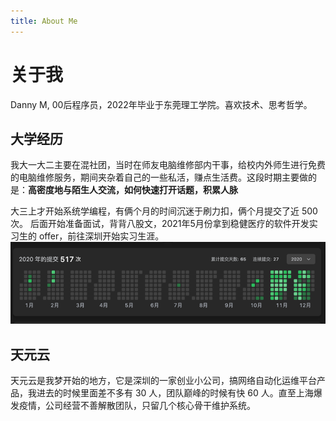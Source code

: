 ```yaml
---
title: About Me
---
```

# 关于我
Danny M, 00后程序员，2022年毕业于东莞理工学院。喜欢技术、思考哲学。

## 大学经历 
我大一大二主要在混社团，当时在师友电脑维修部内干事，给校内外师生进行免费的电脑维修服务，期间夹杂着自己的一些私活，赚点生活费。这段时期主要做的是：**高密度地与陌生人交流，如何快速打开话题，积累人脉**


大三上才开始系统学编程，有俩个月的时间沉迷于刷力扣，俩个月提交了近 500 次。
后面开始准备面试，背背八股文，2021年5月份拿到稳健医疗的软件开发实习生的 offer，前往深圳开始实习生涯。
![img](./img/img.png)

## 天元云
天元云是我梦开始的地方，它是深圳的一家创业小公司，搞网络自动化运维平台产品，我进去的时候里面差不多有 30 人，团队巅峰的时候有快 60 人。直至上海爆发疫情，公司经营不善解散团队，只留几个核心骨干维护系统。
